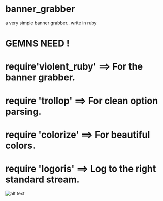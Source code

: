 # banner_grabber
a very simple banner grabber.. write in ruby

# GEMNS NEED ! 
# require'violent_ruby' ==> For the banner grabber.
# require 'trollop'      ==> For clean option parsing.
# require 'colorize'     ==> For beautiful colors.
# require 'logoris'      ==> Log to the right standard stream.

![alt text](https://imgur.com/jKtiukQ)
